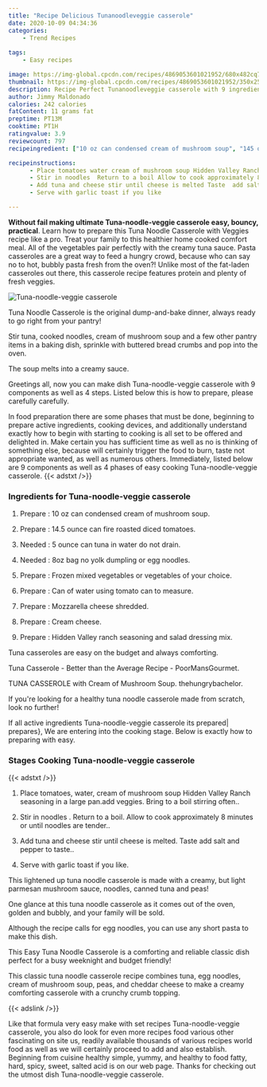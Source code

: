 ```yaml
---
title: "Recipe Delicious Tunanoodleveggie casserole"
date: 2020-10-09 04:34:36
categories:
    - Trend Recipes
    
tags:
    - Easy recipes

image: https://img-global.cpcdn.com/recipes/4869053601021952/680x482cq70/tuna-noodle-veggie-casserole-recipe-main-photo.jpg
thumbnail: https://img-global.cpcdn.com/recipes/4869053601021952/350x250cq70/tuna-noodle-veggie-casserole-recipe-main-photo.jpg
description: Recipe Perfect Tunanoodleveggie casserole with 9 ingredients and 4 stages of easy cooking.
author: Jimmy Maldonado
calories: 242 calories
fatContent: 11 grams fat
preptime: PT13M
cooktime: PT1H
ratingvalue: 3.9
reviewcount: 797
recipeingredient: ["10 oz can condensed cream of mushroom soup", "145 ounce can fire roasted diced tomatoes", "5 ounce can  tuna in water do not drain", "8oz bag no yolk dumpling or egg noodles", "Frozen mixed vegetables or vegetables of your choice", "Can of water using tomato can to measure", "Mozzarella cheese shredded", "Cream cheese", "Hidden Valley ranch seasoning and salad dressing mix"]

recipeinstructions: 
      - Place tomatoes water cream of mushroom soup Hidden Valley Ranch seasoning in a large panadd veggies Bring to a boil stirring often 
      - Stir in noodles  Return to a boil Allow to cook approximately 8 minutes or until noodles are tender 
      - Add tuna and cheese stir until cheese is melted Taste  add salt and pepper to taste 
      - Serve with garlic toast if you like

---
```




**Without fail making ultimate Tuna-noodle-veggie casserole easy, bouncy, practical**. Learn how to prepare this Tuna Noodle Casserole with Veggies recipe like a pro. Treat your family to this healthier home cooked comfort meal. All of the vegetables pair perfectly with the creamy tuna sauce. Pasta casseroles are a great way to feed a hungry crowd, because who can say no to hot, bubbly pasta fresh from the oven?! Unlike most of the fat-laden casseroles out there, this casserole recipe features protein and plenty of fresh veggies.


![Tuna-noodle-veggie casserole](https://img-global.cpcdn.com/recipes/4869053601021952/680x482cq70/tuna-noodle-veggie-casserole-recipe-main-photo.jpg "Tuna-noodle-veggie casserole")



Tuna Noodle Casserole is the original dump-and-bake dinner, always ready to go right from your pantry!

Stir tuna, cooked noodles, cream of mushroom soup and a few other pantry items in a baking dish, sprinkle with buttered bread crumbs and pop into the oven.

The soup melts into a creamy sauce.


Greetings all, now you can make dish Tuna-noodle-veggie casserole with 9 components as well as 4 steps. Listed below this is how to prepare, please carefully carefully.

In food preparation there are some phases that must be done, beginning to prepare active ingredients, cooking devices, and additionally understand exactly how to begin with starting to cooking is all set to be offered and delighted in. Make certain you has sufficient time as well as no is thinking of something else, because will certainly trigger the food to burn, taste not appropriate wanted, as well as numerous others. Immediately, listed below are 9 components as well as 4 phases of easy cooking Tuna-noodle-veggie casserole.
{{< adstxt />}}

### Ingredients for Tuna-noodle-veggie casserole


1. Prepare  : 10 oz can condensed cream of mushroom soup.

1. Prepare  : 14.5 ounce can fire roasted diced tomatoes.

1. Needed  : 5 ounce can  tuna in water do not drain.

1. Needed  : 8oz bag no yolk dumpling or egg noodles.

1. Prepare  : Frozen mixed vegetables or vegetables of your choice.

1. Prepare  : Can of water using tomato can to measure.

1. Prepare  : Mozzarella cheese shredded.

1. Prepare  : Cream cheese.

1. Prepare  : Hidden Valley ranch seasoning and salad dressing mix.


Tuna casseroles are easy on the budget and always comforting.

Tuna Casserole - Better than the Average Recipe - PoorMansGourmet.

TUNA CASSEROLE with Cream of Mushroom Soup. thehungrybachelor.

If you&#39;re looking for a healthy tuna noodle casserole made from scratch, look no further!


If all active ingredients Tuna-noodle-veggie casserole its prepared| prepares}, We are entering into the cooking stage. Below is exactly how to preparing with easy.

### Stages Cooking Tuna-noodle-veggie casserole

{{< adstxt />}}


1. Place tomatoes, water, cream of mushroom soup Hidden Valley Ranch seasoning in a large pan.add veggies. Bring to a boil stirring often..



1. Stir in noodles . Return to a boil. Allow to cook approximately 8 minutes or until noodles are tender..



1. Add tuna and cheese stir until cheese is melted. Taste  add salt and pepper to taste..



1. Serve with garlic toast if you like.




This lightened up tuna noodle casserole is made with a creamy, but light parmesan mushroom sauce, noodles, canned tuna and peas!

One glance at this tuna noodle casserole as it comes out of the oven, golden and bubbly, and your family will be sold.

Although the recipe calls for egg noodles, you can use any short pasta to make this dish.

This Easy Tuna Noodle Casserole is a comforting and reliable classic dish perfect for a busy weeknight and budget friendly!

This classic tuna noodle casserole recipe combines tuna, egg noodles, cream of mushroom soup, peas, and cheddar cheese to make a creamy comforting casserole with a crunchy crumb topping.


{{< adslink />}}

Like that formula very easy make with set recipes Tuna-noodle-veggie casserole, you also do look for even more recipes food various other fascinating on site us, readily available thousands of various recipes world food as well as we will certainly proceed to add and also establish. Beginning from cuisine healthy simple, yummy, and healthy to food fatty, hard, spicy, sweet, salted acid is on our web page. Thanks for checking out the utmost dish Tuna-noodle-veggie casserole.
